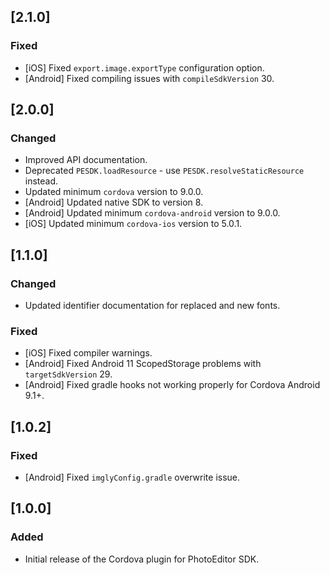 ## [2.1.0]

### Fixed

* [iOS] Fixed `export.image.exportType` configuration option.
* [Android] Fixed compiling issues with `compileSdkVersion` 30. 

## [2.0.0]

### Changed

* Improved API documentation.
* Deprecated `PESDK.loadResource` - use `PESDK.resolveStaticResource` instead.
* Updated minimum `cordova` version to 9.0.0.
* [Android] Updated native SDK to version 8.
* [Android] Updated minimum `cordova-android` version to 9.0.0.
* [iOS] Updated minimum `cordova-ios` version to 5.0.1.

## [1.1.0]

### Changed

* Updated identifier documentation for replaced and new fonts.

### Fixed

* [iOS] Fixed compiler warnings.
* [Android] Fixed Android 11 ScopedStorage problems with `targetSdkVersion` 29.
* [Android] Fixed gradle hooks not working properly for Cordova Android 9.1+.

## [1.0.2]

### Fixed

* [Android] Fixed `imglyConfig.gradle` overwrite issue.

## [1.0.0]

### Added

* Initial release of the Cordova plugin for PhotoEditor SDK.
